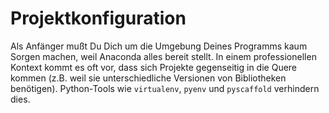 # Projektkonfiguration

Als Anfänger mußt Du Dich um die Umgebung Deines Programms kaum Sorgen machen, weil Anaconda alles bereit stellt. In einem professionellen Kontext kommt es oft vor, dass sich Projekte gegenseitig in die Quere kommen (z.B. weil sie unterschiedliche Versionen von Bibliotheken benötigen). Python-Tools wie `virtualenv`, `pyenv` und `pyscaffold` verhindern dies.
